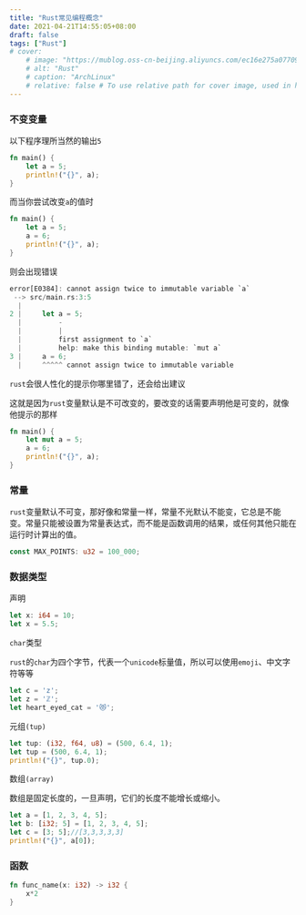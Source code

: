 ```yaml
---
title: "Rust常见编程概念"
date: 2021-04-21T14:55:05+08:00
draft: false
tags: ["Rust"]
# cover:
    # image: "https://mublog.oss-cn-beijing.aliyuncs.com/ec16e275a07709bf0043bda9608de846.jpeg"
    # alt: "Rust"
    # caption: "ArchLinux"
    # relative: false # To use relative path for cover image, used in hugo Page-bundle
---
```


### 不变变量

以下程序理所当然的输出`5`

```rust
fn main() {
    let a = 5;
    println!("{}", a);
}
```

而当你尝试改变`a`的值时

```rust
fn main() {
    let a = 5;
    a = 6;
    println!("{}", a);
}
```

则会出现错误

```rust
error[E0384]: cannot assign twice to immutable variable `a`
 --> src/main.rs:3:5
  |
2 |     let a = 5;
  |         -
  |         |
  |         first assignment to `a`
  |         help: make this binding mutable: `mut a`
3 |     a = 6;
  |     ^^^^^ cannot assign twice to immutable variable
```

`rust`会很人性化的提示你哪里错了，还会给出建议

这就是因为`rust`变量默认是不可改变的，要改变的话需要声明他是可变的，就像他提示的那样

```rust
fn main() {
    let mut a = 5;
    a = 6;
    println!("{}", a);
}
```

### 常量

`rust`变量默认不可变，那好像和常量一样，常量不光默认不能变，它总是不能变。常量只能被设置为常量表达式，而不能是函数调用的结果，或任何其他只能在运行时计算出的值。

```rust
const MAX_POINTS: u32 = 100_000;
```

### 数据类型

声明

```rust
let x: i64 = 10;
let x = 5.5;
```

`char`类型

`rust`的`char`为四个字节，代表一个`unicode`标量值，所以可以使用`emoji`、中文字符等等

```rust
let c = 'z';
let z = 'ℤ';
let heart_eyed_cat = '😻';
```

元组`(tup)`

```rust
let tup: (i32, f64, u8) = (500, 6.4, 1);
let tup = (500, 6.4, 1);
println!("{}", tup.0);
```

数组`(array)`

数组是固定长度的，一旦声明，它们的长度不能增长或缩小。

```rust
let a = [1, 2, 3, 4, 5];
let b: [i32; 5] = [1, 2, 3, 4, 5];
let c = [3; 5];//[3,3,3,3,3]
println!("{}", a[0]);
```

### 函数

```rust
fn func_name(x: i32) -> i32 {
	x*2
}
```





